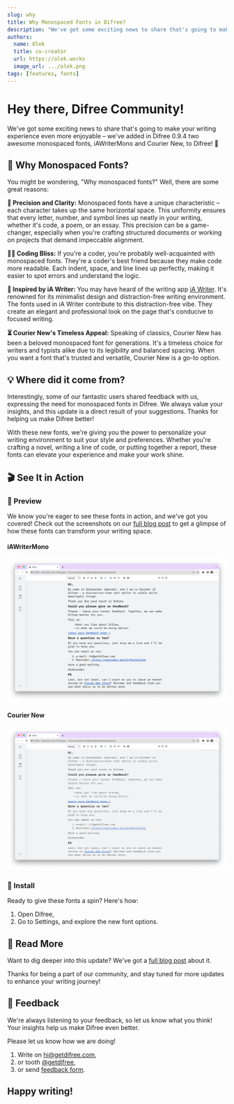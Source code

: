 ```yaml
---
slug: why
title: Why Monospaced Fonts in Difree?
description: "We've got some exciting news to share that's going to make your writing experience even more enjoyable – we've added in Difree 0.9.4 two awesome monospaced fonts, iAWriterMono and Courier New, to Difree! 🚀"
authors:
  name: Olek
  title: co-creator
  url: https://olek.works
  image_url: .../olek.png
tags: [features, fonts]
---
```


# Hey there, Difree Community!

We've got some exciting news to share that's going to make your writing experience even more enjoyable – we've added in Difree 0.9.4 two awesome monospaced fonts, iAWriterMono and Courier New, to Difree! 🚀

## 🤔 Why Monospaced Fonts?

You might be wondering, "Why monospaced fonts?" Well, there are some great reasons:

**🔪 Precision and Clarity:** Monospaced fonts have a unique characteristic – each character takes up the same horizontal space. This uniformity ensures that every letter, number, and symbol lines up neatly in your writing, whether it's code, a poem, or an essay. This precision can be a game-changer, especially when you're crafting structured documents or working on projects that demand impeccable alignment.

**🧑‍💻 Coding Bliss:** If you're a coder, you're probably well-acquainted with monospaced fonts. They're a coder's best friend because they make code more readable. Each indent, space, and line lines up perfectly, making it easier to spot errors and understand the logic.

**🤩 Inspired by iA Writer:** You may have heard of the writing app [iA Writer](https://ia.net/writer). It's renowned for its minimalist design and distraction-free writing environment. The fonts used in iA Writer contribute to this distraction-free vibe. They create an elegant and professional look on the page that's conducive to focused writing.

**⏳ Courier New's Timeless Appeal:** Speaking of classics, Courier New has been a beloved monospaced font for generations. It's a timeless choice for writers and typists alike due to its legibility and balanced spacing. When you want a font that's trusted and versatile, Courier New is a go-to option.

## 💡 Where did it come from?

Interestingly, some of our fantastic users shared feedback with us, expressing the need for monospaced fonts in Difree. We always value your insights, and this update is a direct result of your suggestions. Thanks for helping us make Difree better!

With these new fonts, we're giving you the power to personalize your writing environment to suit your style and preferences. Whether you're crafting a novel, writing a line of code, or putting together a report, these fonts can elevate your experience and make your work shine.

## 🎬 See It in Action

### 🔎 Preview

We know you're eager to see these fonts in action, and we've got you covered! Check out the screenshots on our [full blog post](https://blog.getdifree.com/2023-09-27/) to get a glimpse of how these fonts can transform your writing space.

#### iAWriterMono
![Difree: monospaced font iAWriterMono](./2023-09-29-image3.png)
#### Courier New
![Difree: monospaced font Courier New](./2023-09-29-image4.png)

### 🚀 Install
Ready to give these fonts a spin? Here's how:

1. Open Difree, 
2. Go to Settings, and explore the new font options.

## 📝 Read More

Want to dig deeper into this update? We've got a [full blog post](https://blog.getdifree.com/2023-09-27/) about it.

Thanks for being a part of our community, and stay tuned for more updates to enhance your writing journey!

## 📣 Feedback

We're always listening to your feedback, so let us know what you think! Your insights help us make Difree even better.

Please let us know how we are doing! 
1. Write on [hi@getdifree.com](mailto:hi@getdifree.com), 
2. or tooth [@getdifree](https://mastodon.world/@getdifree),
3. or send [feedback form](https://i.getdifree.com/feedback).

## Happy writing!
